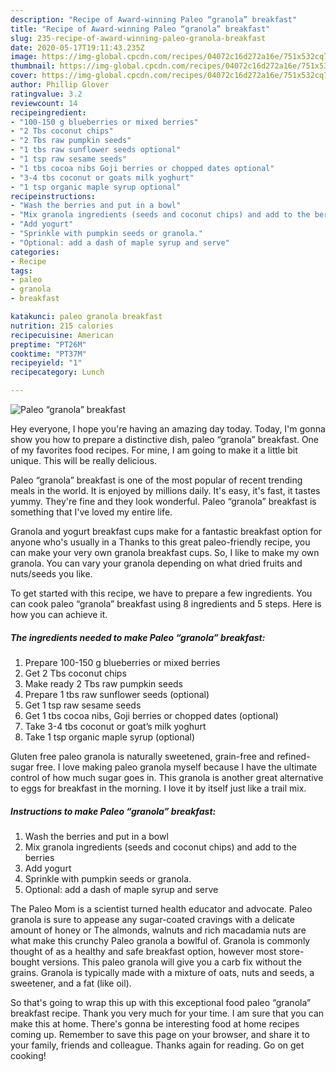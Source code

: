 ```yaml
---
description: "Recipe of Award-winning Paleo “granola” breakfast"
title: "Recipe of Award-winning Paleo “granola” breakfast"
slug: 235-recipe-of-award-winning-paleo-granola-breakfast
date: 2020-05-17T19:11:43.235Z
image: https://img-global.cpcdn.com/recipes/04072c16d272a16e/751x532cq70/paleo-granola-breakfast-recipe-main-photo.jpg
thumbnail: https://img-global.cpcdn.com/recipes/04072c16d272a16e/751x532cq70/paleo-granola-breakfast-recipe-main-photo.jpg
cover: https://img-global.cpcdn.com/recipes/04072c16d272a16e/751x532cq70/paleo-granola-breakfast-recipe-main-photo.jpg
author: Phillip Glover
ratingvalue: 3.2
reviewcount: 14
recipeingredient:
- "100-150 g blueberries or mixed berries"
- "2 Tbs coconut chips"
- "2 Tbs raw pumpkin seeds"
- "1 tbs raw sunflower seeds optional"
- "1 tsp raw sesame seeds"
- "1 tbs cocoa nibs Goji berries or chopped dates optional"
- "3-4 tbs coconut or goats milk yoghurt"
- "1 tsp organic maple syrup optional"
recipeinstructions:
- "Wash the berries and put in a bowl"
- "Mix granola ingredients (seeds and coconut chips) and add to the berries"
- "Add yogurt"
- "Sprinkle with pumpkin seeds or granola."
- "Optional: add a dash of maple syrup and serve"
categories:
- Recipe
tags:
- paleo
- granola
- breakfast

katakunci: paleo granola breakfast 
nutrition: 215 calories
recipecuisine: American
preptime: "PT26M"
cooktime: "PT37M"
recipeyield: "1"
recipecategory: Lunch

---
```



![Paleo “granola” breakfast](https://img-global.cpcdn.com/recipes/04072c16d272a16e/751x532cq70/paleo-granola-breakfast-recipe-main-photo.jpg)

Hey everyone, I hope you're having an amazing day today. Today, I'm gonna show you how to prepare a distinctive dish, paleo “granola” breakfast. One of my favorites food recipes. For mine, I am going to make it a little bit unique. This will be really delicious.

Paleo “granola” breakfast is one of the most popular of recent trending meals in the world. It is enjoyed by millions daily. It's easy, it's fast, it tastes yummy. They're fine and they look wonderful. Paleo “granola” breakfast is something that I've loved my entire life.

Granola and yogurt breakfast cups make for a fantastic breakfast option for anyone who&#39;s usually in a Thanks to this great paleo-friendly recipe, you can make your very own granola breakfast cups. So, I like to make my own granola. You can vary your granola depending on what dried fruits and nuts/seeds you like.


To get started with this recipe, we have to prepare a few ingredients. You can cook paleo “granola” breakfast using 8 ingredients and 5 steps. Here is how you can achieve it.

##### The ingredients needed to make Paleo “granola” breakfast:

1. Prepare 100-150 g blueberries or mixed berries
1. Get 2 Tbs coconut chips
1. Make ready 2 Tbs raw pumpkin seeds
1. Prepare 1 tbs raw sunflower seeds (optional)
1. Get 1 tsp raw sesame seeds
1. Get 1 tbs cocoa nibs, Goji berries or chopped dates (optional)
1. Take 3-4 tbs coconut or goat’s milk yoghurt
1. Take 1 tsp organic maple syrup (optional)


Gluten free paleo granola is naturally sweetened, grain-free and refined-sugar free. I love making paleo granola myself because I have the ultimate control of how much sugar goes in. This granola is another great alternative to eggs for breakfast in the morning. I love it by itself just like a trail mix. 

##### Instructions to make Paleo “granola” breakfast:

1. Wash the berries and put in a bowl
1. Mix granola ingredients (seeds and coconut chips) and add to the berries
1. Add yogurt
1. Sprinkle with pumpkin seeds or granola.
1. Optional: add a dash of maple syrup and serve


The Paleo Mom is a scientist turned health educator and advocate. Paleo granola is sure to appease any sugar-coated cravings with a delicate amount of honey or The almonds, walnuts and rich macadamia nuts are what make this crunchy Paleo granola a bowlful of. Granola is commonly thought of as a healthy and safe breakfast option, however most store-bought versions. This paleo granola will give you a carb fix without the grains. Granola is typically made with a mixture of oats, nuts and seeds, a sweetener, and a fat (like oil). 

So that's going to wrap this up with this exceptional food paleo “granola” breakfast recipe. Thank you very much for your time. I am sure that you can make this at home. There's gonna be interesting food at home recipes coming up. Remember to save this page on your browser, and share it to your family, friends and colleague. Thanks again for reading. Go on get cooking!
